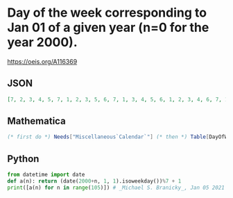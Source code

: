 # Day of the week corresponding to Jan 01 of a given year \(n\=0 for the year 2000\)\.
https://oeis.org/A116369
## JSON
```JSON
[7, 2, 3, 4, 5, 7, 1, 2, 3, 5, 6, 7, 1, 3, 4, 5, 6, 1, 2, 3, 4, 6, 7, 1, 2, 4, 5, 6, 7, 2, 3, 4, 5, 7, 1, 2, 3, 5, 6, 7, 1, 3, 4, 5, 6, 1, 2, 3, 4, 6, 7, 1, 2, 4, 5, 6, 7, 2, 3, 4, 5, 7, 1, 2, 3, 5, 6, 7, 1, 3, 4, 5, 6, 1, 2, 3, 4, 6, 7, 1, 2, 4, 5, 6, 7, 2, 3, 4, 5, 7, 1, 2, 3, 5, 6, 7, 1, 3, 4, 5, 6, 7, 1, 2, 3]
```
## Mathematica
```Mathematica
(* first do *) Needs["Miscellaneous`Calendar`"] (* then *) Table[DayOfWeek[{2000 + n, 1, 1}], {n, 0, 104}] /. {Sunday -> 1, Monday -> 2, Tuesday -> 3, Wednesday -> 4, Thursday -> 5, Friday -> 6, Saturday -> 7} (* _Robert G. Wilson v_, Apr 04 2006 *)
```
## Python
```Python
from datetime import date
def a(n): return (date(2000+n, 1, 1).isoweekday())%7 + 1
print([a(n) for n in range(105)]) # _Michael S. Branicky_, Jan 05 2021
```
